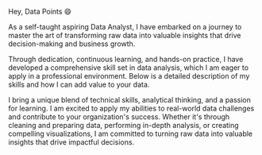 Hey, Data Points 😄 

As a self-taught aspiring Data Analyst, I have embarked on a journey to master the art of transforming raw data into valuable insights that drive decision-making and business growth.

 Through dedication, continuous learning, and hands-on practice, I have developed a comprehensive skill set in data analysis, which I am eager to apply in a professional environment. Below is a detailed description of my skills and how I can add value to your data.


I bring a unique blend of technical skills, analytical thinking, and a passion for learning. I am excited to apply my abilities to real-world data challenges and contribute to your organization's success. Whether it's through cleaning and preparing data, performing in-depth analysis, or creating compelling visualizations, I am committed to turning raw data into valuable insights that drive impactful decisions.

<!--
**Rudra-G-23/Rudra-G-23** is a ✨ _special_ ✨ repository because its `README.md` (this file) appears on your GitHub profile.

Here are some ideas to get you started:

- 🔭 I’m currently working on ...
- 🌱 I’m currently learning ...
- 👯 I’m looking to collaborate on ...
- 🤔 I’m looking for help with ...
- 💬 Ask me about ...
- 📫 How to reach me: ...
- 😄 Pronouns: ...
- ⚡ Fun fact: ...
-->
